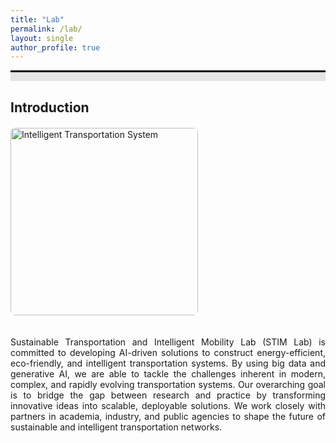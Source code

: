 ```yaml
---
title: "Lab"
permalink: /lab/
layout: single
author_profile: true
---
```


<div style="border-top: 3px solid black;"></div>
<div style="background-color: #e5e5e5; height: 1em; margin-bottom: 1.2em;"></div>

<h2>Introduction</h2>
<div style="display: flex; align-items: flex-start; gap: 20px; margin-top: 20px; flex-wrap: wrap;">
  <div style="flex: 0 0 auto;">
    <img src="/assets/images/1_intelligent_transportation_system.png"
         alt="Intelligent Transportation System"
         style="width: 300px; height: auto; border-radius: 8px;">
  </div>

  <div style="flex: 1; min-width: 300px;">
    <p style="text-align: justify;">
      Sustainable Transportation and Intelligent Mobility Lab (STIM Lab)</strong> is committed to developing AI-driven solutions to construct energy-efficient, eco-friendly, and intelligent transportation systems. By using big data and generative AI, we are able to tackle the challenges inherent in modern, complex, and rapidly evolving transportation systems. Our overarching goal is to bridge the gap between research and practice by transforming innovative ideas into scalable, deployable solutions. We work closely with partners in academia, industry, and public agencies to shape the future of sustainable and intelligent transportation networks.
    </p>
  </div>
</div>
